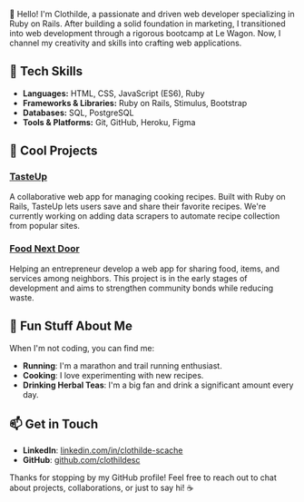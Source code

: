 👋 Hello! I'm Clothilde, a passionate and driven web developer specializing in Ruby on Rails. After building a solid foundation in marketing, I transitioned into web development through a rigorous bootcamp at Le Wagon. Now, I channel my creativity and skills into crafting web applications.

## 🌟 Tech Skills

- **Languages:** HTML, CSS, JavaScript (ES6), Ruby
- **Frameworks & Libraries:** Ruby on Rails, Stimulus, Bootstrap
- **Databases:** SQL, PostgreSQL
- **Tools & Platforms:** Git, GitHub, Heroku, Figma

## 🚀 Cool Projects

### [TasteUp](https://github.com/clothildesc/tasteup)
A collaborative web app for managing cooking recipes. Built with Ruby on Rails, TasteUp lets users save and share their favorite recipes. We're currently working on adding data scrapers to automate recipe collection from popular sites.

### [Food Next Door](https://github.com/Jupiterjazz15/food-next-door)
Helping an entrepreneur develop a web app for sharing food, items, and services among neighbors. This project is in the early stages of development and aims to strengthen community bonds while reducing waste.

## 🎉 Fun Stuff About Me

When I'm not coding, you can find me:
- **Running**: I'm a marathon and trail running enthusiast.
- **Cooking**: I love experimenting with new recipes.
- **Drinking Herbal Teas**: I'm a big fan and drink a significant amount every day.

## 📫 Get in Touch

- **LinkedIn**: [linkedin.com/in/clothilde-scache](https://linkedin.com/in/clothilde-scache)
- **GitHub**: [github.com/clothildesc](https://github.com/clothildesc)

Thanks for stopping by my GitHub profile! Feel free to reach out to chat about projects, collaborations, or just to say hi! ☕
